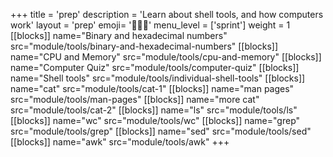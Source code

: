 +++
title = 'prep'
description = 'Learn about shell tools, and how computers work'
layout = 'prep'
emoji= '🧑🏾‍💻'
menu_level = ['sprint']
weight = 1
[[blocks]]
name="Binary and hexadecimal numbers"
src="module/tools/binary-and-hexadecimal-numbers"
[[blocks]]
name="CPU and Memory"
src="module/tools/cpu-and-memory"
[[blocks]]
name="Computer Quiz"
src="module/tools/computer-quiz"
[[blocks]]
name="Shell tools"
src="module/tools/individual-shell-tools"
[[blocks]]
name="cat"
src="module/tools/cat-1"
[[blocks]]
name="man pages"
src="module/tools/man-pages"
[[blocks]]
name="more cat"
src="module/tools/cat-2"
[[blocks]]
name="ls"
src="module/tools/ls"
[[blocks]]
name="wc"
src="module/tools/wc"
[[blocks]]
name="grep"
src="module/tools/grep"
[[blocks]]
name="sed"
src="module/tools/sed"
[[blocks]]
name="awk"
src="module/tools/awk"
+++
